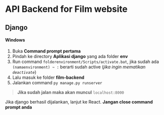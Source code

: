 # API Backend for Film website

## Django 

#### Windows
1. Buka **Command prompt pertama**
2. Pindah ke directory **Aplikasi django** yang ada folder **env**
3. Run command ```folderenvironment/Scripts/activate.bat```, jika sudah ada ```(namaenvironment) ~ :``` berarti sudah active (_jika ingin mematikan ```deactivate```_)
4. Lalu masuk ke folder **film-backend**
5. Jalankan command ```py manage.py runserver```

>  **Jika sudah jalan maka akan muncul** ```localhost:8000```
    
Jika django berhasil dijalankan, lanjut ke React. **Jangan close command prompt anda**
